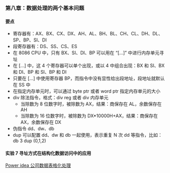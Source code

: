 ### 第八章：数据处理的两个基本问题

#### 要点

* 寄存器有：AX、BX、CX、DX、AH、AL、BH、BL、CH、CL、DH、DL、SP、BP、SI、DI
* 段寄存器有：DS、SS、CS、ES
* 在 8086 CPU 中，只有 BX、SI、DI、BP 可以用在 “[...]” 中进行内存单元寻址
* 在 [...] 中，这 4 个寄存器可以单个出现，或以 4 中组合出现：BX 和 SI、BX 和 DI、BP 和 SI、BP 和 DI
* 只要在 [...] 中使用寄存器 BP，而指令中没有显性给出段地址，段地址就默认在 SS 中
* 在指定内存单元时，可以通过 byte ptr 或者 word ptr 指定内存单元的大小
* div 除法指令，格式：div reg 或者 div 内存单元
    * 当除数为 8 位数字时，被除数为 AX，结果：商保存在 AL，余数保存在 AH
    * 当除数为 16 位数字时，被除数为 DX\*10000H+AX，结果：商保存在 AX，余数保存在 DX
* 伪指令 dd、dw、db
* dup 可以配置 dd、dw 和 db 一起使用，表示重复 N 次 dd 等指令，比如： db 3 dup (0,1,2)

#### 实验 7 寻址方式在结构化数据访问中的应用

[Power idea 公司数据表格化处理](exam7.asm)
